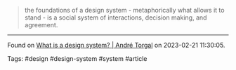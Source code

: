 > the foundations of a design system - metaphorically what allows it to stand - is a social system of interactions, decision making, and agreement.

---

Found on [What is a design system? | André Torgal](https://andretorgal.com/posts/2023-02/what-is-a-design-system/) on 2023-02-21 11:30:05.

Tags: #design #design-system #system #article 